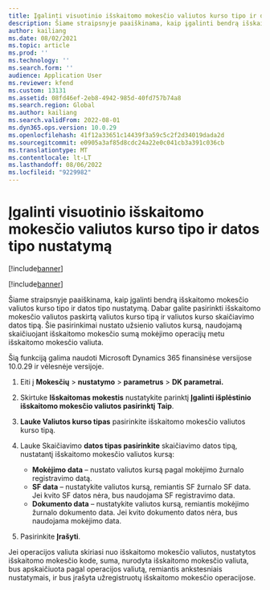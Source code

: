 ```yaml
---
title: Įgalinti visuotinio išskaitomo mokesčio valiutos kurso tipo ir datos tipo nustatymą
description: Šiame straipsnyje paaiškinama, kaip įgalinti bendrą išskaitomo mokesčio valiutos kurso tipo ir datos tipo nustatymą.
author: kailiang
ms.date: 08/02/2021
ms.topic: article
ms.prod: ''
ms.technology: ''
ms.search.form: ''
audience: Application User
ms.reviewer: kfend
ms.custom: 13131
ms.assetid: 08fd46ef-2eb8-4942-985d-40fd757b74a8
ms.search.region: Global
ms.author: kailiang
ms.search.validFrom: 2022-08-01
ms.dyn365.ops.version: 10.0.29
ms.openlocfilehash: 41f12a33651c14439f3a59c5c2f2d34019dada2d
ms.sourcegitcommit: e0905a3af85d8cdc24a22e0c041cb3a391c036cb
ms.translationtype: MT
ms.contentlocale: lt-LT
ms.lasthandoff: 08/06/2022
ms.locfileid: "9229982"
---
```

# <a name="enable-the-global-withholding-tax-currency-exchange-rate-type-and-date-type-setup"></a>Įgalinti visuotinio išskaitomo mokesčio valiutos kurso tipo ir datos tipo nustatymą

[!include[banner](../includes/banner.md)]

[!include[banner](../includes/preview-banner.md)]

Šiame straipsnyje paaiškinama, kaip įgalinti bendrą išskaitomo mokesčio valiutos kurso tipo ir datos tipo nustatymą. Dabar galite pasirinkti išskaitomo mokesčio valiutos paskirtą valiutos kurso tipą ir valiutos kurso skaičiavimo datos tipą. Šie pasirinkimai nustato užsienio valiutos kursą, naudojamą skaičiuojant išskaitomo mokesčio sumą mokėjimo operacijų metu išskaitomo mokesčio valiuta.

Šią funkciją galima naudoti Microsoft Dynamics 365 finansinėse versijose 10.0.29 ir vėlesnėje versijoje.

1. Eiti į **Mokesčių** \> **nustatymo** \> **parametrus** \> **DK parametrai.**
2. Skirtuke **Išskaitomas mokestis** nustatykite parinktį **Įgalinti išplėstinio išskaitomo mokesčio valiutos pasirinktį** **Taip**.
3. **Lauke Valiutos kurso tipas** pasirinkite išskaitomo mokesčio valiutos kurso tipą.
4. Lauke Skaičiavimo **datos tipas pasirinkite** skaičiavimo datos tipą, nustatantį išskaitomo mokesčio valiutos kursą:

    - **Mokėjimo data** – nustato valiutos kursą pagal mokėjimo žurnalo registravimo datą.
    - **SF data** – nustatykite valiutos kursą, remiantis SF žurnalo SF data. Jei kvito SF datos nėra, bus naudojama SF registravimo data. 
    - **Dokumento data** – nustatykite valiutos kursą, remiantis mokėjimo žurnalo dokumento data. Jei kvito dokumento datos nėra, bus naudojama mokėjimo data.

5. Pasirinkite **Įrašyti**.

Jei operacijos valiuta skiriasi nuo išskaitomo mokesčio valiutos, nustatytos išskaitomo mokesčio kode, suma, nurodyta išskaitomo mokesčio valiuta, bus apskaičiuota pagal operacijos valiutą, remiantis ankstesniais nustatymais, ir bus įrašyta užregistruotų išskaitomo mokesčio operacijose.

